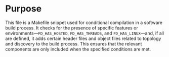 # Purpose
This file is a Makefile snippet used for conditional compilation in a software build process. It checks for the presence of specific features or environments—`FD_HAS_HOSTED`, `FD_HAS_THREADS`, and `FD_HAS_LINUX`—and, if all are defined, it adds certain header files and object files related to topology and discovery to the build process. This ensures that the relevant components are only included when the specified conditions are met.
